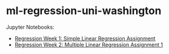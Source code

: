 # ml-regression-uni-washington

Jupyter Notebooks:

- [Regression Week 1: Simple Linear Regression Assignment](https://github.com/desicochrane/ml-regression-uni-washington/blob/master/Week_1/Week%201%20Assignment.ipynb)
- [Regression Week 2: Multiple Linear Regression Assignment 1](https://github.com/desicochrane/ml-regression-uni-washington/blob/master/Week_2/Week2_Assignment.ipynb)
